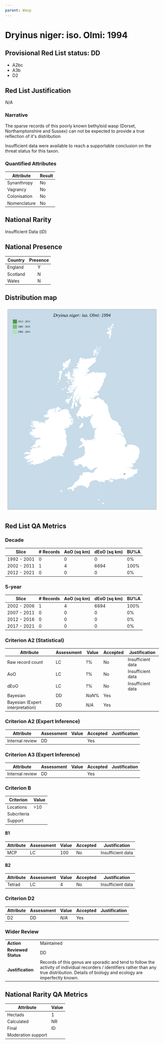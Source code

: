 ```yaml
---
parent: Wasp
---
```


# Dryinus niger: iso. Olmi: 1994

## Provisional Red List status: DD
- A2bc
- A3b
- D2

## Red List Justification
*N/A*

### Narrative
The sparse records of this poorly known bethyloid wasp (Dorset, Northamptonshire and Sussex) can not be expected to provide a true reflection of it's distribution 

Insufficient data were available to reach a supportable conclusion on the threat status for this taxon.

### Quantified Attributes
|Attribute|Result|
|---|---|
|Synanthropy|No|
|Vagrancy|No|
|Colonisation|No|
|Nomenclature|No|


## National Rarity
Insufficient Data (*ID*)

## National Presence
|Country|Presence
|---|:-:|
|England|Y|
|Scotland|N|
|Wales|N|


## Distribution map
![](../map/644.svg)

## Red List QA Metrics
### Decade
| Slice | # Records | AoO (sq km) | dEoO (sq km) |BU%A |
|---|---|---|---|---|
|1992 - 2001|0|0|0|0%|
|2002 - 2011|1|4|6694|100%|
|2012 - 2021|0|0|0|0%|

### 5-year
| Slice | # Records | AoO (sq km) | dEoO (sq km) |BU%A |
|---|---|---|---|---|
|2002 - 2006|1|4|6694|100%|
|2007 - 2011|0|0|0|0%|
|2012 - 2016|0|0|0|0%|
|2017 - 2021|0|0|0|0%|

### Criterion A2 (Statistical)
|Attribute|Assessment|Value|Accepted|Justification
|---|---|---|---|---|
|Raw record count|LC|?%|No|Insufficient data|
|AoO|LC|?%|No|Insufficient data|
|dEoO|LC|?%|No|Insufficient data|
|Bayesian|DD|*NaN*%|Yes||
|Bayesian (Expert interpretation)|DD|*N/A*|Yes||

### Criterion A2 (Expert Inference)
|Attribute|Assessment|Value|Accepted|Justification
|---|---|---|---|---|
|Internal review|DD||Yes||

### Criterion A3 (Expert Inference)
|Attribute|Assessment|Value|Accepted|Justification
|---|---|---|---|---|
|Internal review|DD||Yes||

### Criterion B
|Criterion| Value|
|---|---|
|Locations|>10|
|Subcriteria||
|Support||

#### B1
|Attribute|Assessment|Value|Accepted|Justification
|---|---|---|---|---|
|MCP|LC|100|No|Insufficient data|

#### B2
|Attribute|Assessment|Value|Accepted|Justification
|---|---|---|---|---|
|Tetrad|LC|4|No|Insufficient data|

### Criterion D2
|Attribute|Assessment|Value|Accepted|Justification
|---|---|---|---|---|
|D2|DD|*N/A*|Yes||

### Wider Review
|  |  |
|---|---|
|**Action**|Maintained|
|**Reviewed Status**|DD|
|**Justification**|Records of this genus are sporadic and tend to follow the activity of individual recorders / identifiers rather than any true distribution. Details of biology and ecology are imperfectly known.|

## National Rarity QA Metrics
|Attribute|Value|
|---|---|
|Hectads|1|
|Calculated|NR|
|Final|ID|
|Moderation support||
